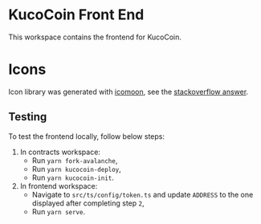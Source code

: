 # KucoCoin Front End

This workspace contains the frontend for KucoCoin.

# Icons

Icon library was generated with [icomoon](https://icomoon.io/), see the [stackoverflow answer](https://stackoverflow.com/a/41288167/8456253).

## Testing

To test the frontend locally, follow below steps:

1. In contracts workspace:
    - Run `yarn fork-avalanche`,
    - Run `yarn kucocoin-deploy`,
    - Run `yarn kucocoin-init`.
2. In frontend workspace:
    - Navigate to `src/ts/config/token.ts` and update `ADDRESS` to the one displayed after completing step `2`,
    - Run `yarn serve`.
